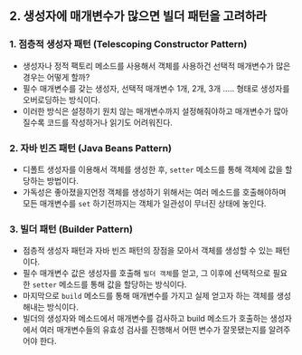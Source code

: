 ## 2. 생성자에 매개변수가 많으면 빌더 패턴을 고려하라

### 1. 점층적 생성자 패턴 (Telescoping Constructor Pattern)

- 생성자나 정적 팩토리 메소드를 사용해서 객체를 사용하건 선택적 매개변수가 많은 경우는 어떻게 할까?
- 필수 매개변수를 갖는 생성자, 선택적 매개변수 1개, 2개, 3개 ..... 형태로 생성자를 오버로딩하는 방식이다.
- 이러한 방식은 설정하기 원치 않는 매개변수까지 설정해줘야하고 매개변수가 많아질수록 코드를 작성하거나 읽기도 어려워진다.

### 2. 자바 빈즈 패턴 (Java Beans Pattern)

- 디폴트 생성자를 이용해서 객체를 생성한 후, `setter` 메소드를 통해 객체에 값을 할당하는 방법이다.
- 가독성은 좋아졌을지언정 객체를 생성하기 위해서는 여러 메소드를 호출해야하며 모든 매개변수를 `set` 하기전까지는 객체가 일관성이 무너진 상태에 놓인다.

### 3. 빌더 패턴 (Builder Pattern)

- 점층적 생성자 패턴과 자바 빈즈 패턴의 장점을 모아서 객체를 생성할 수 있는 패턴이다.
- 필수 매개변수 값은 생성자를 호출해 `빌더 객체`를 얻고, 그 이후에 선택적으로 필요한 `setter` 메소드를 통해 값을 할당하는 방식이다.
- 마지막으로 `build` 메소드를 통해 매개변수를 가지고 실제 얻고자 하는 객체를 생성해내는 방식이다.
- 빌더의 생성자와 메소드에서 매개변수를 검사하고 build 메소드가 호출하는 생성자에서 여러 매개변수들의 유효성 검사를 진행해서 어떤 변수가 잘못됐는지를 알려주어야 한다.